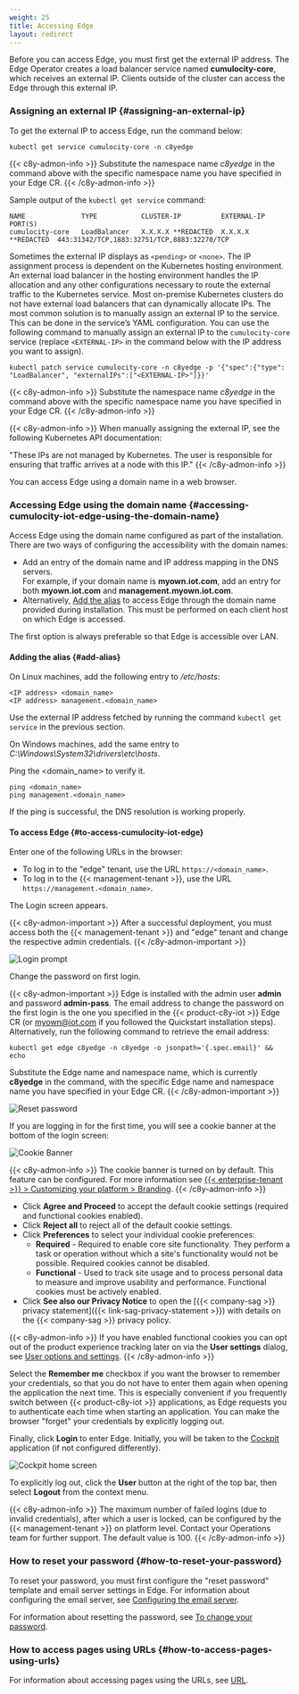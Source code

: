 ```yaml
---
weight: 25
title: Accessing Edge
layout: redirect
---
```


Before you can access Edge, you must first get the external IP address. The Edge Operator creates a load balancer service named **cumulocity-core**, which receives an external IP. Clients outside of the cluster can access the Edge through this external IP.

### Assigning an external IP {#assigning-an-external-ip}

To get the external IP to access Edge, run the command below:
```shell
kubectl get service cumulocity-core -n c8yedge
```
{{< c8y-admon-info >}}
Substitute the namespace name *c8yedge* in the command above with the specific namespace name you have specified in your Edge CR.
{{< /c8y-admon-info >}}

Sample output of the `kubectl get service` command:

```text
NAME              TYPE           CLUSTER-IP          EXTERNAL-IP         PORT(S)
cumulocity-core   LoadBalancer   X.X.X.X **REDACTED  X.X.X.X **REDACTED  443:31342/TCP,1883:32751/TCP,8883:32270/TCP
```
Sometimes the external IP displays as `<pending>` or `<none>`. The IP assignment process is dependent on the Kubernetes hosting environment. An external load balancer in the hosting environment handles the IP allocation and any other configurations necessary to route the external traffic to the Kubernetes service. Most on-premise Kubernetes clusters do not have external load balancers that can dynamically allocate IPs. The most common solution is to manually assign an external IP to the service. This can be done in the service’s YAML configuration. You can use the following command to manually assign an external IP to the `cumulocity-core` service (replace `<EXTERNAL-IP>` in the command below with the IP address you want to assign).

```shell
kubectl patch service cumulocity-core -n c8yedge -p '{"spec":{"type": "LoadBalancer", "externalIPs":["<EXTERNAL-IP>"]}}'
```
{{< c8y-admon-info >}}
Substitute the namespace name *c8yedge* in the command above with the specific namespace name you have specified in your Edge CR.
{{< /c8y-admon-info >}}

{{< c8y-admon-info >}}
When manually assigning the external IP, see the following Kubernetes API documentation:

"These IPs are not managed by Kubernetes. The user is responsible for ensuring that traffic arrives at a node with this IP."
{{< /c8y-admon-info >}}

You can access Edge using a domain name in a web browser.

### Accessing Edge using the domain name {#accessing-cumulocity-iot-edge-using-the-domain-name}

Access Edge using the domain name configured as part of the installation. There are two ways of configuring the accessibility with the domain names:

* Add an entry of the domain name and IP address mapping in the DNS servers.
<br>For example, if your domain name is **myown.iot.com**, add an entry for both **myown.iot.com** and **management.myown.iot.com**.<br>
* Alternatively, [Add the alias](#add-alias) to access Edge through the domain name provided during installation. This must be performed on each client host on which Edge is accessed.

The first option is always preferable so that Edge is accessible over LAN.

#### Adding the alias {#add-alias}

On Linux machines, add the following entry to */etc/hosts*:

```text
<IP address> <domain_name>
<IP address> management.<domain_name>
```
Use the external IP address fetched by running the command `kubectl get service` in the previous section.

On Windows machines, add the same entry to *C:\Windows\System32\drivers\etc\hosts*.

Ping the &#60;domain_name> to verify it.

```shell
ping <domain_name>
ping management.<domain_name>
```

If the ping is successful, the DNS resolution is working properly.

#### To access Edge {#to-access-cumulocity-iot-edge}

Enter one of the following URLs in the browser:
- To log in to the "edge" tenant, use the URL `https://<domain_name>`.
- To log in to the {{< management-tenant >}}, use the URL `https://management.<domain_name>`.

The Login screen appears.

{{< c8y-admon-important >}}
After a successful deployment, you must access both the {{< management-tenant >}} and "edge" tenant and change the respective admin credentials.
{{< /c8y-admon-important >}}

![Login prompt](/files/edge-k8s/edge-k8s-login-banner.png)

Change the password on first login.

{{< c8y-admon-important >}}
Edge is installed with the admin user **admin** and password **admin-pass**. The email address to change the password on the first login is the one you specified in the {{< product-c8y-iot >}} Edge CR (or myown@iot.com if you followed the Quickstart installation steps).
Alternatively, run the following command to retrieve the email address:

`kubectl get edge c8yedge -n c8yedge -o jsonpath='{.spec.email}' && echo`

Substitute the Edge name and namespace name, which is currently **c8yedge** in the command, with the specific Edge name and namespace name you have specified in your Edge CR.
{{< /c8y-admon-important >}}

![Reset password](/files/edge-k8s/edge-k8s-reset-password.png)

If you are logging in for the first time, you will see a cookie banner at the bottom of the login screen:

![Cookie Banner](/files/edge-k8s/edge-k8s-cookie-banner.png)

{{< c8y-admon-info >}}
The cookie banner is turned on by default. This feature can be configured. For more information see [{{< enterprise-tenant >}} > Customizing your platform > Branding](/enterprise-tenant/customization/#branding).
{{< /c8y-admon-info >}}

* Click **Agree and Proceed** to accept the default cookie settings (required and functional cookies enabled).
* Click **Reject all** to reject all of the default cookie settings.
* Click **Preferences** to select your individual cookie preferences:
	* **Required** - Required to enable core site functionality. They perform a task or operation without which a site's functionality would not be possible. Required cookies cannot be disabled.
	* **Functional** - Used to track site usage and to process personal data to measure and improve usability and performance. Functional cookies must be actively enabled.
* Click **See also our Privacy Notice** to open the [{{< company-sag >}} privacy statement]({{< link-sag-privacy-statement >}}) with details on the {{< company-sag >}} privacy policy.

{{< c8y-admon-info >}}
If you have enabled functional cookies you can opt out of the product experience tracking later on via the **User settings** dialog, see [User options and settings](/get-familiar-with-the-ui/user-settings/).
{{< /c8y-admon-info >}}

Select the **Remember me** checkbox if you want the browser to remember your credentials, so that you do not have to enter them again when opening the application the next time. This is especially convenient if you frequently switch between {{< product-c8y-iot >}} applications, as Edge requests you to authenticate each time when starting an application. You can make the browser "forget" your credentials by explicitly logging out.

Finally, click **Login** to enter Edge. Initially, you will be taken to the [Cockpit](/cockpit/cockpit-introduction/) application (if not configured differently).

![Cockpit home screen](/images/users-guide/cockpit/cockpit-home-screen.png)

To explicitly log out, click the **User** button at the right of the top bar, then select **Logout** from the context menu.

{{< c8y-admon-info >}}
The maximum number of failed logins (due to invalid credentials), after which a user is locked, can be configured by the {{< management-tenant >}} on platform level. Contact your Operations team for further support. The default value is 100.
{{< /c8y-admon-info >}}

### How to reset your password {#how-to-reset-your-password}

To reset your password, you must first configure the "reset password" template and email server settings in Edge. For information about configuring the email server, see [Configuring the email server](/edge/edge-configuration/#configuring-email-server).  

For information about resetting the password, see [To change your password](/get-familiar-with-the-ui/user-settings/#to-change-your-password).

### How to access pages using URLs {#how-to-access-pages-using-urls}

For information about accessing pages using the URLs, see [URL](/get-familiar-with-the-ui/platform-access/#url).
